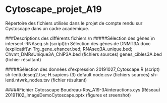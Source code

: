 # Cytoscape_projet_A19
Répertoire des fichiers utilisés dans le projet de compte rendu sur Cystoscape dans un cadre académique. 

###Descriptions des différents fichiers \n
#####Sélection des gènes \n
intersect-RNAseq.sh (script)\n
Sélection des gènes de DNMT3A.doxc (explicatif)\n
Trg_gene_ehancer.bed; RNAseq3A_unique.bed; Chvmt_DMRsUnique3A_ChIP3A.bed (fichiers sources)
genes_cibles3A.bed (fichier résultant)

#####Sélection des données d'expression
20191027_Cytoscape.R (script)
sh-lenti.deseq2.tsv; H.sapiens (3) default node.csv (fichiers sources)
sh-lenti.ntwrk_nodes.tsv (fichier résultant)

#####Fichier Cytosscape 
Boudreau-Roy_A19-3Ainteractions.cys (Réseau)
20191102_ImageDemoCytoscape.pptx (figures et sreenshot)

